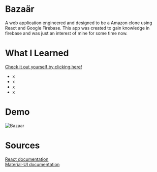 # Bazaär
<p>
A web application engineered and designed to be a Amazon clone using React and Google Firebase. This app was created to gain knowledge in firebase and was just an interest of mine for some time now. 
</p>

# What I Learned
<a href="https://bazaar-596f2.web.app/"> Check it out yourself by clicking here!</a>  
<ul>
    <li>
    x
    </li>
    <li>
    x
    </li>
    <li>
    x
    </li>
    <li>
    x
    </li>
</ul>

# Demo
![Bazaar](https://media.giphy.com/media/9LfVEiXYumzravPtfA/giphy.gif)

# Sources
<a href="https://reactjs.org/docs/getting-started.html"> React documentation <a>
<a href=''> </a>  
<a href="https://material-ui.com/getting-started/installation/"> Material-UI documentation<a>  